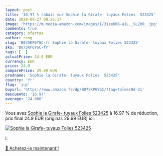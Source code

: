 ```yaml
---
layout: post
title: '16.97 % rabais sur Sophie la Girafe- tuyaux Folies  523425'
date: 2020-09-27 08:26:17
image: 'https://m.media-amazon.com/images/I/31ze0R6-a1L._SL200_.jpg'
comments: true
category: ofertas
author: ring
slug: 'B075KP6YGC-fr Sophie la Girafe- tuyaux Folies 523425'
sku: 'B075KP6YGC-fr'
tags: [  ]
actualPrice: 24.9 EUR
currency: EUR
price: 24.9
comparePrice: 29.99 EUR
prodname: 'Sophie la Girafe- tuyaux Folies  523425'
country: 'fr'
flag: '🇫🇷'
buyurl: 'https://www.amazon.fr/dp/B075KP6YGC/?tag=tolees0d-21'
descuento: '16.97'
average: '24.966'
---
```


Vous avez [Sophie la Girafe- tuyaux Folies  523425](https://www.amazon.fr/dp/B075KP6YGC/?tag=tolees0d-21)  à  16.97 % de réduction, prix final  24.9 EUR (original: 29.99 EUR) ici:

[![Sophie la Girafe- tuyaux Folies  523425](https://m.media-amazon.com/images/I/31ze0R6-a1L._SL200_.jpg)](https://www.amazon.fr/dp/B075KP6YGC/?tag=tolees0d-21)

ℹ️:


[🛒 Achetez-le maintenant!!](https://www.amazon.fr/dp/B075KP6YGC/?tag=tolees0d-21)
